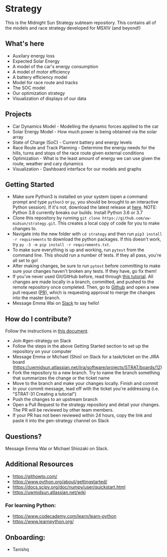 # Strategy

This is the Midnight Sun Strategy subteam repository. This contains all of the models and race strategy developed for MSXIV (and beyond!)

## What's here

- Auxilary energy loss
- Expected Solar Energy
- A model of the car's energy consumption
- A model of motor efficiency
- A battery efficiency model
- Model for race route and tracks
- The SOC model
- Our optimization strategy
- Visualization of displays of our data

## Projects

- Car Dynamics Model - Modelling the dynamic forces applied to the car
- Solar Energy Model - How much power is being obtained via the solar array
- State of Charge (SoC) - Current battery and energy levels
- Race Route and Track Planning - Determine the energy needs for the hills, turns and stops of the race route given external conditions
- Optimization - What is the least amount of energy we can use given the route, weather and cary dynamics
- Visualization - Dashboard interface for our models and graphs

## Getting Started

- Make sure Python3 is installed on your system (open a command prompt and type `python3` or `py`, you should be brought to an interactive Python session). If it's not, download the latest release at [here](https://www.python.org/downloads/). NOTE: Python 3.8 currently breaks our builds. Install Python 3.6 or 3.7
- Clone this repository by running `git clone https://github.com/uw-midsun/strategy.git`. This creates a local copy of code for you to make changes to.
- Navigate into the new folder with `cd strategy` and then run `pip3 install -r requirements` to download the python packages. If this doesn't work, try `py -3 -m pip install -r requirements.txt`.
- To make sure everything is up and working, run `pytest` from the command line. This should run a number of tests. If they all pass, you're all set to go!
- After making changes, be sure to run `pytest` before committing to make sure your changes haven't broken any tests. If they have, go fix them!
- If you've never used Git/GitHub before, read through [this tutorial](https://githowto.com/). All changes are made locally in a branch, committed, and pushed to the remote repository once completed. Then, go to [Github](https://github.com/uw-midsun/strategy/pulls) and open a new pull request ([PR](https://help.github.com/en/github/collaborating-with-issues-and-pull-requests/about-pull-requests)), which is requesting approval to merge the changes into the master branch.
- Message Emma Wai on [Slack](https://uwmidsun.slack.com/) to say hello!

## How do I contribute?

Follow the instructions in [this document](https://docs.google.com/document/d/1l-6X7z27WU_xnj855kbdWLo3vj63uLxffjoZZrtylUU/edit?usp=sharing).

- Join #gen-strategy on Slack
- Follow the steps in the above Getting Started section to set up the repository on your computer
- Message Emma or Michael (Shio) on Slack for a task/ticket on the JIRA board (https://uwmidsun.atlassian.net/jira/software/projects/STRAT/boards/12)
- Fork the repository to a new branch. Try to name the branch something that summarizes the change or the ticket name
- Move to the branch and make your changes locally. Finish and commit
- In your commit message, lead off with the ticket you're addressing (i.e. "STRAT-31 Creating a tutorial")
- Push the changes to an upstream branch
- Open a Pull Request to the strategy repository and detail your changes. The PR will be reviewed by other team members.
- If your PR has not been reviewed within 24 hours, copy the link and paste it into the gen-strategy channel on Slack

## Questions?

Message Emma Wai or Michael Shiozaki on Slack.

## Additional Resources

- https://githowto.com/
- https://www.python.org/about/gettingstarted/
- https://docs.scipy.org/doc/numpy/user/quickstart.html
- https://uwmidsun.atlassian.net/wiki

### For learning Python:

- https://www.codecademy.com/learn/learn-python
- https://www.learnpython.org/

## Onboarding:

- Tanishq
